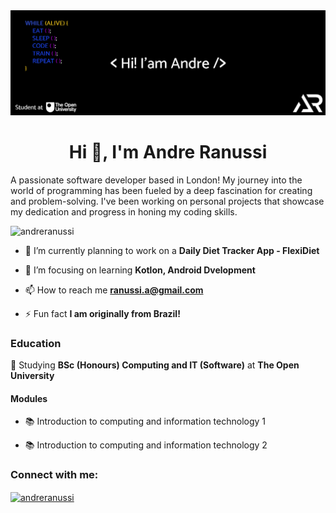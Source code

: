<img src="https://raw.githubusercontent.com/AndreRanussi/AndreRanussi/main/GitHub%20Banner.png" alt="Andre Ranussi Banner"/>

<h1 align="center">Hi 👋, I'm Andre Ranussi</h1>
<p align="centre">A passionate software developer based in London! My journey into the world of programming has been fueled by a deep fascination for creating and problem-solving. I've been working on personal projects that showcase my dedication and progress in honing my coding skills.</p>

<p align="left"> <img src="https://komarev.com/ghpvc/?username=andreranussi&label=Profile%20views&color=0e75b6&style=flat" alt="andreranussi" /> </p>

<!-- - 🔭 I’m currently working on [Project Name](https://andreranussi.com/) -->
- 🔭 I’m currently planning to work on a **Daily Diet Tracker App - FlexiDiet** 

- 🌱 I’m focusing on learning **Kotlon, Android Dvelopment**

<!-- - 👯 I’m looking to collaborate on [Project Name](https://andreranussi.com/) -->

<!-- - 🤝 I’m looking for help with [Project Name](https://andreranussi.com/) -->

<!-- - 👨‍💻 All of my published projects are available at [portfolio Link](portfolio Link) -->

<!-- - 💬 Ask me about **Technologies** -->

- 📫 How to reach me **ranussi.a@gmail.com**

<!-- - 📄 Know about my experiences [CV](CV) -->

- ⚡ Fun fact **I am originally from Brazil!**

<h3 align="left">Education</h3>

 🏫 Studying **BSc (Honours) Computing and IT (Software)** at **The Open University**
 

<h4 align="left" >Modules</h4>
    
- 📚 Introduction to computing and information technology 1 

- 📚 Introduction to computing and information technology 2
      
    <!-- - Discovering mathematics-->
    
    <!-- - Technologies in practice-->
    
    <!-- - Object-oriented Java programming-->
    
    <!-- - Web technologies-->
  
    <!-- - Algorithms, data structures and computability-->
  
    <!-- - Managing IT: the why, the what and the how-->
  
    <!-- - Web, mobile and cloud technologies-->
  
    <!-- - Software engineering-->
  
    <!-- - Machine learning and artificial intelligence -->
  
    <!-- - The computing and IT project-->

  <!-- <p> testttete ✔️ </p>-->

<h3 align="left">Connect with me:</h3>
<p align="left">
<a href="https://linkedin.com/in/andreranussi" target="blank"><img align="center" src="https://raw.githubusercontent.com/rahuldkjain/github-profile-readme-generator/master/src/images/icons/Social/linked-in-alt.svg" alt="andreranussi" height="30" width="40" /></a>
</p>

<!-- <h3 align="left">Languages and Tools:</h3> -->
<!-- <p align="left"> <a href="https://git-scm.com/" target="_blank" rel="noreferrer"> <img src="https://www.vectorlogo.zone/logos/git-scm/git-scm-icon.svg" alt="git" width="40" height="40"/> </a> -->
<!-- <a href="https://developer.mozilla.org/en-US/docs/Web/JavaScript" target="_blank" rel="noreferrer"> <img src="https://raw.githubusercontent.com/devicons/devicon/master/icons/javascript/javascript-original.svg" alt="javascript" width="40" height="40"/> </a> -->
<!-- <a href="https://www.mongodb.com/" target="_blank" rel="noreferrer"> <img src="https://raw.githubusercontent.com/devicons/devicon/master/icons/mongodb/mongodb-original-wordmark.svg" alt="mongodb" width="40" height="40"/> </a> -->
<!-- <a href="https://www.mysql.com/" target="_blank" rel="noreferrer"> <img src="https://raw.githubusercontent.com/devicons/devicon/master/icons/mysql/mysql-original-wordmark.svg" alt="mysql" width="40" height="40"/> </a> -->
<!-- <a href="https://nodejs.org" target="_blank" rel="noreferrer"> <img src="https://raw.githubusercontent.com/devicons/devicon/master/icons/nodejs/nodejs-original-wordmark.svg" alt="nodejs" width="40" height="40"/> </a> -->
<!-- <a href="https://www.php.net" target="_blank" rel="noreferrer"> <img src="https://raw.githubusercontent.com/devicons/devicon/master/icons/php/php-original.svg" alt="php" width="40" height="40"/> </a> -->
<!-- <a href="https://www.postgresql.org" target="_blank" rel="noreferrer"> <img src="https://raw.githubusercontent.com/devicons/devicon/master/icons/postgresql/postgresql-original-wordmark.svg" alt="postgresql" width="40" height="40"/> </a> -->
<!-- <a href="https://www.python.org" target="_blank" rel="noreferrer"> <img src="https://raw.githubusercontent.com/devicons/devicon/master/icons/python/python-original.svg" alt="python" width="40" height="40"/> </a> -->
<!-- <a href="https://reactjs.org/" target="_blank" rel="noreferrer"> <img src="https://raw.githubusercontent.com/devicons/devicon/master/icons/react/react-original-wordmark.svg" alt="react" width="40" height="40"/> </a> -->
<!-- <a href="https://reactnative.dev/" target="_blank" rel="noreferrer"> <img src="https://reactnative.dev/img/header_logo.svg" alt="reactnative" width="40" height="40"/> </a> -->
<!--<a href="https://vuejs.org/" target="_blank" rel="noreferrer"> <img src="https://raw.githubusercontent.com/devicons/devicon/master/icons/vuejs/vuejs-original-wordmark.svg" alt="vuejs" width="40" height="40"/> </a> --> </p>
